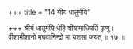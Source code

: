 +++
title = "14 श्रीयं धातुर्मयि"

+++
श्रीयं धातुर्मयि धेहि श्रीयामाधिपतिं कृणु।  
वीशामीशानो मघवानिन्द्रो मा यशसा जयत् ॥ १७ ॥